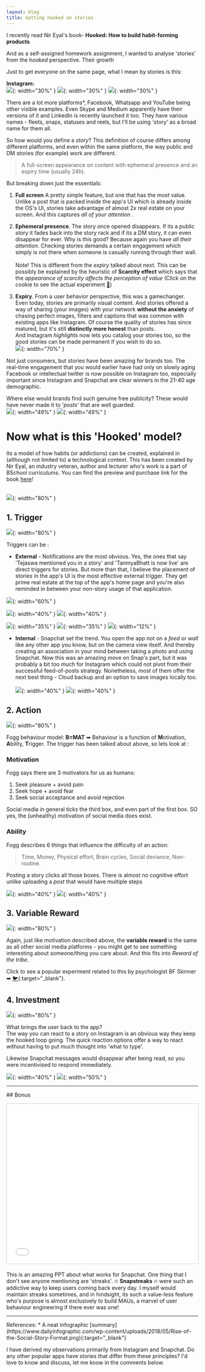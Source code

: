 ```yaml
---
layout: blog
title: Getting hooked on stories
---
```


I recently read Nir Eyal's book- **Hooked: How to build habit-forming products**
<!-- https://www.slideshare.net/nireyal/the-secret-psychology-of-snapchat -->

And as a self-assigned homework assignment, I wanted to analyse 'stories' from the *hooked* perspective. Their growth

Just to get everyone on the same page, what I mean by stories is this:

**Instagram:** <br> 
![](hooked-stories_images/gs_insta_ss.jpeg){: width="30%" }
![](hooked-stories_images/cleo_insta_ss.jpeg){: width="30%" }
![](hooked-stories_images/llb_insta_ss.jpeg){: width="30%" }

There are a lot more platforms*, Facebook, Whatsapp and YouTube being other visible examples. Even Skype and Medium apparently have their versions of it and LinkedIn is recently launched it too. They have various names - fleets, snaps, statuses and reels, but I'll be using 'story' as a broad name for them all. 

So how would you define a *story*? This definition of course differs among different platforms, and even within the same platform, the way public and DM stories (for example) work are different. 

>A full-screen appearance on content with ephemeral presence and an expiry time (usually 24h).

But breaking down just the essentials:
1. **Full screen** A pretty simple feature, but one that has the most value. Unlike a post that is packed inside the app's UI which is already inside the OS's UI, stories take advantage of almost 2x real estate on your screen. And this captures *all of your attention* .

2. **Ephemeral presence**. The story once opened disappears. If its a public story it fades back into the story rack and if its a DM story, it can even disappear for ever. Why is this good? Because again you have *all their attention*. Checking stories demands a certain engagement which simply is not there when someone is casually running through their wall.
<br><br> Note! This is different from the *expiry* talked about next. This can be possibly be explained by the heuristic of **Scarcity effect** which says that the *appearance of scarcity affects the perception of value* (Click on the cookie to see the actual experiment [🍪](https://rochemamabolo.wordpress.com/2016/10/28/creating-scarcity-cookie-jar-experiment/))

3. **Expiry**. From a user behavior perspective, this was a gamechanger. Even today, stories are primarily visual content. And stories offered a way of sharing (your images) with your network **without the anxiety** of chasing perfect images, filters and captions that was common with existing apps like Instagram. Of course the quality of stories has since matured, but it's still **distinctly more honest** than posts. 
<br>And Instagram *highlights* now lets you catalog your stories too, so the good stories can be made permanent if you wish to do so.
<br>![](hooked-stories_images/highlights_insta_ss.jpeg){: width="70%" }

Not just consumers, but stories have been amazing for brands too. The real-time engagement that you would earlier have had only on slowly aging Facebook or intellectual twitter is now possible on Instagram too, especially important since Instagram and Snapchat are clear winners in the 21-40 age demographic. 

Where else would brands find such genuine free publicity? These would have never made it to '*posts*' that are well guarded.
<br>![](hooked-stories_images/cadbury_mention.jpeg){: width="49%" }
![](hooked-stories_images/ghc_promotion_insta.jpeg){: width="49%" }


# Now what is this 'Hooked' model?
Its a model of how habits (or addictions) can be created, explained in (although not limited to) a technological context. This has been created by Nir Eyal, an industry veteran, author and lecturer who's work is a part of BSchool curriculums. You can find the preview and purchase link for the book [here](books2020.html)!

<br>![](hooked-stories_images/hook-model.png){: width="80%" }

## 1. Trigger
![](hooked-stories_images/hooked_trigger.jpg){: width="80%" }

Triggers can be :
* **External** - Notifications are the most obvious. Yes, the ones that say 'Tejaswa mentioned you in a story' and 'TanmyaBhatt is now live' are direct triggers for stories. But more than that, I believe the placement of stories in the app's UI is the most effective external trigger. They get prime real estate at the top of the app's home page and you're also reminded in between your non-story usage of that application.

![](hooked-stories_images/insta_live_notif.png){: width="60%" }

![](hooked-stories_images/insta_top_ss.jpeg){: width="40%" }
![](hooked-stories_images/fb_landing_ss.jpeg){: width="40%" }

![](hooked-stories_images/youtube_bw_ss.jpeg){: width="35%" }
![](hooked-stories_images/insta_bw_ss.jpeg){: width="35%" }
![](hooked-stories_images/insta_circumference_trigger.jpeg){: width="12%" }

* **Internal** - Snapchat set the trend. You open the app not on a *feed* or *wall* like any other app you know, but on the camera view itself. And thereby creating an association in your mind between taking a photo and using Snapchat. Now this was an amazing move on Snap's part, but it was probably a bit too much for Instagram which could not pivot from their successful feed-of-posts strategy. Nonetheless, most of them offer the next best thing - Cloud backup and an option to save images locally too.
<br><br>![](hooked-stories_images/snap_homepage.jpeg){: width="40%" }
![](hooked-stories_images/insta_old_stories.jpeg){: width="40%" }

## 2. Action
![](hooked-stories_images/hooked_action.jpg){: width="80%" }

Fogg behaviour model: **B=MAT** ➡ Behaviour is a function of **M**otivation, **A**bility, **T**rigger.
The trigger has been talked about above, so lets look at :

### Motivation
Fogg says there are 3 motivators for us as humans:
1. Seek pleasure + avoid pain
2. Seek hope + avoid fear
3. Seek social acceptance and avoid rejection

Social media in general ticks the third box, and even part of the first box. SO yes, the (unhealthy) motivation of social media does exist.

### Ability
Fogg describes 6 things that influence the difficulty of an action:
> Time, Money, Physical effort, Brain cycles, Social deviance, Non-routine. 

Posting a story clicks all those boxes. There is almost no cognitive effort unlike uploading a *post* that would have multiple steps

![](hooked-stories_images/insta_posting_stories.gif){: width="40%" }
![](hooked-stories_images/insta_posting_posts.gif){: width="40%" }


## 3. Variable Reward
![](hooked-stories_images/hooked_variable_reward.jpg){: width="80%" }

Again, just like motivation described above, the **variable reward**  is the same as all other social media platforms - you might get to see something interesting about someone/thing you care about. And this fits into *Reward of the tribe*. 

Click to see a popular experiment related to this by psychologist BF Skinner ➡ [🐦](https://www.youtube.com/watch?v=1u07j0kOyzk){:target="_blank"}.

## 4. Investment
![](hooked-stories_images/hooked_investment.jpg){: width="80%" }

What brings the user back to the app?
<br> The way you can react to a story on Instagram is an obvious way they keep the hooked loop going. The quick reaction options offer a way to react without having to put much thought into 'what to type'.

Likewise Snapchat messages would disappear after being read, so you were incentivised to respond immediately.

![](hooked-stories_images/insta_story_quick_response.jpeg){: width="40%" }
![](hooked-stories_images/insta_story_quick_response_response.jpeg){: width="50%" }

<hr>
## Bonus

<div class="et_pb_text_inner"><p style="text-align:center;"><iframe style="border: 1px solid #CCC; border-width: 1px; margin-bottom: 5px; max-width: 100%;" src="//www.slideshare.net/slideshow/embed_code/46975966" width="510" height="420" frameborder="0" marginwidth="0" marginheight="0" scrolling="no" allowfullscreen="allowfullscreen"> </iframe></p></div>

This is an amazing PPT about what works for Snapchat. One thing that I don't see anyone mentioning are 'streaks'. 🔥 **Snapstreaks** 🔥 were such an addictive way to keep users coming back every day. I myself would maintain streaks sometimes, and in hindsight, its such a value-less feature who's purpose is almost exclusively to build MAUs, a marvel of user behaviour engineering if there ever was one!
<hr>
References:
* A neat infographic [summary](https://www.dailyinfographic.com/wp-content/uploads/2018/05/Rise-of-the-Social-Story-Format.png){:target="_blank"}


I have derived my observations primarily from Instagram and Snapchat. Do any other popular apps have stories that differ from these principles? I'd love to know and discuss, let me know in the comments below.